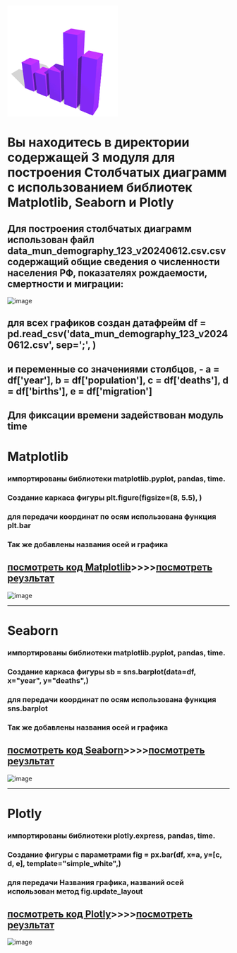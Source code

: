 <img src = 'https://github.com/AlexandrKuznetsov1/DegreeProject/blob/master/sketh_for_readme/from_bar.gif' width="250">

# Вы находитесь в директории содержащей 3 модуля для построения Столбчатых диаграмм с использованием библиотек Matplotlib, Seaborn и Plotly
## Для построения столбчатых диаграмм использован файл data_mun_demography_123_v20240612.csv.csv содержащий общие сведения о численности населения РФ, показателях рождаемости, смертности и миграции:
![image](https://github.com/user-attachments/assets/9ea41871-c46b-443c-85fe-197fce78ff95)
## для всех графиков создан датафрейм df = pd.read_csv('data_mun_demography_123_v20240612.csv', sep=';', )
## и переменные со значениями столбцов, - a = df['year'], b = df['population'], c = df['deaths'], d = df['births'], e = df['migration']
## Для фиксации времени задействован модуль time
# Matplotlib
### импортированы библиотеки matplotlib.pyplot, pandas, time. 
### Создание каркаса фигуры plt.figure(figsize=(8, 5.5), )
### для передачи координат по осям использована функция plt.bar
### Так же добавлены названия осей и графика
## [посмотреть код Matplotlib](https://github.com/AlexandrKuznetsov1/DegreeProject/blob/master/bar_graphs/bar_graphs_PLT.py)____>>>>____[посмотреть реузльтат](https://github.com/AlexandrKuznetsov1/DegreeProject/blob/master/graphics/Столбчатая%20диаграмма%20PLT.png)
![image](https://github.com/user-attachments/assets/7e033c56-6990-4add-81d2-906536edcd54)

___________________________________________________________________________________________________________________________________________________________________________________________________________
# Seaborn
### импортированы библиотеки matplotlib.pyplot, pandas, time. 
### Создание каркаса фигуры sb = sns.barplot(data=df, x="year", y="deaths",)
### для передачи координат по осям использована функция sns.barplot
### Так же добавлены названия осей и графика
## [посмотреть код Seaborn](https://github.com/AlexandrKuznetsov1/DegreeProject/blob/master/bar_graphs/bar_graphs_SNS.py)____>>>>____[посмотреть реузльтат](https://github.com/AlexandrKuznetsov1/DegreeProject/blob/master/graphics/Столбчатая%20диаграмма%20SNS.png)
![image](https://github.com/user-attachments/assets/1b9e4247-9a69-4e39-82b2-ad6aab93ce2e)

___________________________________________________________________________________________________________________________________________________________________________________________________________
# Plotly
### импортированы библиотеки plotly.express, pandas, time. 
### Создание фигуры с параметрами fig = px.bar(df, x=a, y=[c, d, e], template="simple_white",)
### для передачи Названия графика, названий осей использован метод fig.update_layout
## [посмотреть код Plotly](https://github.com/AlexandrKuznetsov1/DegreeProject/blob/master/bar_graphs/bar_graphs_PX.py)____>>>>____[посмотреть реузльтат](https://github.com/AlexandrKuznetsov1/DegreeProject/blob/master/graphics/Столбчатая%20диаграмма%20PX.png)
![image](https://github.com/user-attachments/assets/3c0c54ea-0395-4b66-be34-c5140560c20c)
